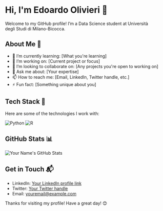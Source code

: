 # Hi, I'm Edoardo Olivieri 👋

Welcome to my GitHub profile! I’m a Data Science student at Università degli Studi di Milano-Bicocca. 

## About Me 🌟
- 🌱 I’m currently learning: [What you're learning]
- 🔭 I’m working on: [Current project or focus]
- 👯 I’m looking to collaborate on: [Any projects you're open to working on]
- 💬 Ask me about: [Your expertise]
- 📫 How to reach me: [Email, LinkedIn, Twitter handle, etc.]
- ⚡ Fun fact: [Something unique about you]

## Tech Stack 🚀
Here are some of the technologies I work with:

![Python](https://img.shields.io/badge/-Python-blue?style=flat-square&logo=python)
![R](https://img.shields.io/badge/-R-blue?style=flat-square&logo=r)

## GitHub Stats 📊
![Your Name's GitHub Stats](https://github-readme-stats.vercel.app/api?username=yourusername&show_icons=true&theme=radical)

## Get in Touch 📬
- LinkedIn: [Your LinkedIn profile link](https://linkedin.com/in/yourname)
- Twitter: [Your Twitter handle](https://twitter.com/yourhandle)
- Email: [youremail@example.com](mailto:youremail@example.com)

Thanks for visiting my profile! Have a great day! 😊
